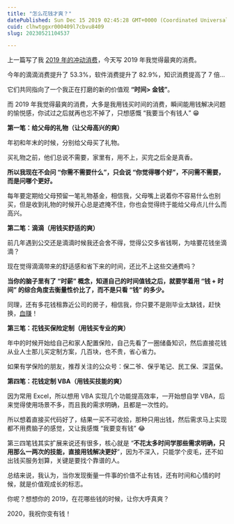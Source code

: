 ```yaml
---
title: "怎么花钱才爽？"
datePublished: Sun Dec 15 2019 02:45:28 GMT+0000 (Coordinated Universal Time)
cuid: clhwtggxr000409l7cbvu8409
slug: 20230521104537

---
```


上一篇写了我 [2019 年的冲动消费](http://mp.weixin.qq.com/s?__biz=MzI3MzU5MDA1OQ==&mid=2247485921&idx=1&sn=4a14cfb8f4ebc40a3bf867037f8097b6&chksm=eb21bba5dc5632b3444cf5abb25ac78a8200aa6d4343fb4e9dc00e2a07477f37df8c959ed083&scene=21#wechat_redirect)，今天写 2019 年我觉得最爽的消费。

今年的滴滴消费提升了 53.3%，软件消费提升了 82.9%，知识消费提高了 7 倍...

它们共同指向了一个我正在打磨的新的价值观 **“时间&gt; 金钱”**。

而 2019 年我觉得最爽的消费，大多是我用钱买时间的消费，瞬间能用钱解决问题的愉悦感，你试过之后就再也忘不掉了，只想感慨 “我要当个有钱人” 😁

**第一笔：给父母的礼物（让父母高兴的爽）**

年初和年末的时候，分别给父母买了礼物。

买礼物之前，他们总说不需要，家里有，用不上，买完之后全是真香。

**所以我现在不会问 “你需不需要什么”，只会说 “你觉得哪个好”，不问需不需要，而是问哪个更好。**

每年要定期给父母预留一笔礼物基金，相信我，父母嘴上说着你不容易什么也别买，但是收到礼物的时候开心总是遮掩不住，你也会觉得终于能给父母点儿什么而高兴。

**第二笔：滴滴（用钱买舒适的爽）**

前几年遇到公交还是滴滴时候我还会舍不得，觉得公交多省钱啊，为啥要花钱坐滴滴？

现在觉得滴滴带来的舒适感和省下来的时间，还比不上这些交通费吗？

**当你的脑子里有了 “时薪” 概念，知道自己的时间值钱之后，就要学着用 “钱 + 时间” 的综合角度去衡量性价比了，而不是只看 “钱” 的多少。**

同理，还有多花钱租靠近公司的房子，相信我，你只要不是刚毕业太缺钱，赶快换，[血赚](http://mp.weixin.qq.com/s?__biz=MzI3MzU5MDA1OQ==&mid=2247484489&idx=1&sn=0e0a5769cb48b9d88be47859b1704ab8&chksm=eb21b60ddc563f1b1b4ef0fe1953c36caaf8d18f685e78a1adc923cc6cd844fbe8c8d8ed4faf&scene=21#wechat_redirect)！

**第三笔：花钱买保险定制（用钱买专业的爽）**

年中的时候开始给自己和家人配置保险，自己先看了一圈储备知识，然后直接花钱从业人士那儿买定制方案，几百块，也不贵，省心省力。

如果有学保险的朋友，推荐关注的公众号：保二爷、保乎笔记、民工保、深蓝保。

**第四笔：花钱定制 VBA（用钱买技能的爽）**

因为常用 Excel，所以想用 VBA 实现几个功能提高效率，一开始想自学 VBA，后来觉得使用场景不多，而且我的需求明确，且都是一次性的。

所以想着直接买代码好了，结果一买不可收拾，那种只用出钱，然后需求马上实现都不用费脑子的感觉，又让我感慨 “我要变有钱” 😂

第三四笔钱其实扩展来说还有很多，核心就是 “**不花太多时间学那些需求明确，只用那么一两次的技能，直接用钱解决更好**”，因为不深入，只能学个皮毛，还不如出钱买服务划算，关键是要找个靠谱的人。

总结来说，我认为，当你发现衡量一件事的价值不止有钱，还有时间和心情的时候，就是价值观成长的标志。

你呢？想想你的 2019，在花哪些钱的时候，让你大呼真爽？

2020，我祝你变有钱！